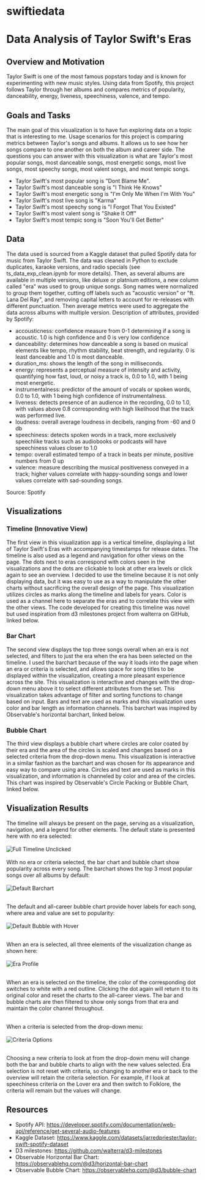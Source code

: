 # swiftiedata
# Data Analysis of Taylor Swift's Eras
## Overview and Motivation 
Taylor Swift is one of the most famous popstars today and is known for experimenting with new music styles. Using data from Spotify, this project follows Taylor through her albums and compares metrics of popularity, danceability, energy, liveness, speechiness, valence, and tempo.  
## Goals and Tasks 
The main goal of this visualization is to have fun exploring data on a topic that is interesting to me. Usage scenarios for this project is comparing metrics between Taylor's songs and albums. It allows us to see how her songs compare to one another on both the album and career side. The questions you can answer with this visualization is what are Taylor's most popular songs, most danceable songs, most energetic songs, most live songs, most speechy songs, most valent songs, and most tempic songs. 
* Taylor Swift's most popular song is "Dont Blame Me". 
* Taylor Swift's most danceable song is "I Think He Knows"
* Taylor Swift's most energetic song is "I'm Only Me When I'm With You"
* Taylor Swift's most live song is "Karma" 
* Taylor Swift's most speechy song is "I Forgot That You Existed" 
* Taylor Swift's most valent song is "Shake It Off" 
* Taylor Swift's most tempic song is "Soon You'll Get Better"
## Data
The data used is sourced from a Kaggle dataset that pulled Spotify data for music from Taylor Swift. The data was cleaned in Python to exclude duplicates, karaoke versions, and radio specials (see ts_data_exp_clean.ipynb for more details). Then, as several albums are available in multiple versions, like deluxe or platnium editions, a new column called "era" was used to group unique songs. Song names were normalized to group them together, cutting off labels such as "acoustic version" or "ft. Lana Del Ray", and removing capital letters to account for re-releases with different punctuation. Then average metrics were used to aggregate the data across albums with multiple version. 
Description of attributes, provided by Spotify: 
* accousticness: confidence measure from 0-1 determining if a song is acoustic. 1.0 is high confidence and 0 is very low confidence 
* danceability: determines how danceable a song is based on musical elements like tempo, rhythm stability, beat strength, and regularity. 0 is least danceable and 1.0 is most danceable. 
* duration_ms: shows the length of the song in milliseconds. 
* energy: represents a perceptual measure of intensity and activity, quantifying how fast, loud, or noisy a track is, 0.0 to 1.0, with 1 being most energetic. 
* instrumentalness: predictor of the amount of vocals or spoken words, 0.0 to 1.0, with 1 being high confidence of instrumentalness. 
* liveness: detects presence of an audience in the recording, 0.0 to 1.0, with values above 0.8 corresponding with high likelihood that the track was performed live.
* loudness: overall average loudness in decibels, ranging from -60 and 0 db
* speechiness: detects spoken words in a track, more exclusively speechlike tracks such as audiobooks or podcasts will have speechiness values closer to 1.0
* tempo: overall estimated tempo of a track in beats per minute, positive numbers from 0 up
* valence: measure describing the musical positiveness conveyed in a track; higher values correlate with happy-sounding songs and lower values correlate with sad-sounding songs. 

Source: Spotify

## Visualizations 
### Timeline (Innovative View) 
The first view in this visualization app is a vertical timeline, displaying a list of Taylor Swift's Eras with accompanying timestamps for release dates. The timeline is also used as a legend and navigation for other views on the page. The dots next to eras correspond with colors seen in the visualizations and the dots are clickable to look at other era levels or click again to see an overview. I decided to use the timeline because it is not only displaying data, but it was easy to use as a way to manipulate the other charts without sacrificing the overall design of the page. This visualization utilizes circles as marks along the timeline and labels for years. Color is used as a channel here to separate the eras and to correlate this view with the other views. The code developed for creating this timeline was novel but used inspiration from d3 milestones project from walterra on GitHub, linked below. 
### Bar Chart 
The second view displays the top three songs overall when an era is not selected, and filters to just the era when the era has been selected on the timeline. I used the barchart because of the way it loads into the page when an era or criteria is selected, and allows space for song titles to be displayed within the visualization, creating a more pleasant experience across the site. This visualization is interactive and changes with the drop-down menu above it to select different attributes from the set. This visualization takes advantage of filter and sorting functions to change based on input. Bars and text are used as marks and this visualization uses color and bar length as information channels. This barchart was inspired by Observable's horizontal barchart, linked below.  
### Bubble Chart 
The third view displays a bubble chart where circles are color coated by their era and the area of the circles is scaled and changes based on a selected criteria from the drop-down menu. This visualization is interactive 
in a similar fashion as the barchart and was chosen for its appearance and easy way to compare using area. Circles and text are used as marks in this visualization, and information is channeled by color and area of the circles. This chart was inspired by Observable's Circle Packing or Bubble Chart, linked below. 
## Visualization Results 
The timeline will always be present on the page, serving as a visualization, navigation, and a legend for other elements. The default state is presented here with no era selected: <br></br>
![Full Timeline Unclicked](timeline.png) 
 <br></br>
With no era or criteria selected, the bar chart and bubble chart show popularity across every song. The barchart shows the top 3 most popular songs over all albums by default:  <br></br>
![Default Barchart](barchart_all.png)
 <br></br>

The default and all-career bubble chart provide hover labels for each song, where area and value are set to popularity:  <br></br>
![Default Bubble with Hover](all_bubble_hover.png) 
 <br></br>

When an era is selected, all three elements of the visualization change as shown here:  <br></br>
![Era Profile](era_selected.png) 
 <br></br>

When an era is selected on the timeline, the color of the corresponding dot switches to white with a red outline. Clicking the dot again will return it to its original color and reset the charts to the all-career views. The bar and bubble charts are then filtered to show only songs from that era and maintain the color channel throughout.  <br></br>

When a criteria is selected from the drop-down menu:  <br></br>
![Criteria Options](criteria_select.png) 
 <br></br>
 
Choosing a new criteria to look at from the drop-down menu will change both the bar and bubble charts to align with the new values selected. Era selection is not reset with criteria, so changing to another era or back to the overview will retain the criteria selection. For example, if I look at speechiness criteria on the Lover era and then switch to Folklore, the criteria will remain but the values will change. 

## Resources 
- Spotify API: https://developer.spotify.com/documentation/web-api/reference/get-several-audio-features 
- Kaggle Dataset: https://www.kaggle.com/datasets/jarredpriester/taylor-swift-spotify-dataset
- D3 milestones:  https://github.com/walterra/d3-milestones 
- Observable Horizontal Bar Chart: https://observablehq.com/@d3/horizontal-bar-chart
- Observable Bubble Chart:  https://observablehq.com/@d3/bubble-chart

